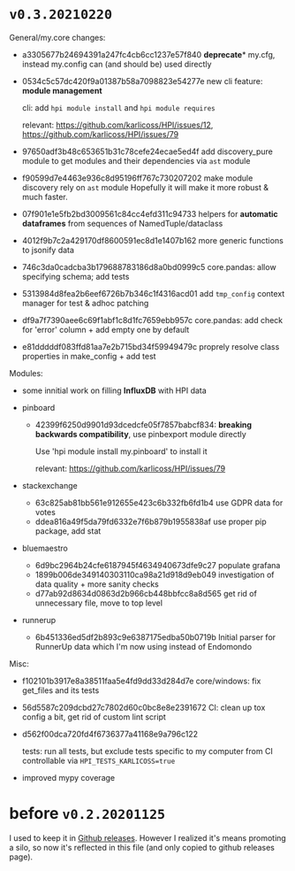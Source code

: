 # `v0.3.20210220`

General/my.core changes:

- a3305677b24694391a247fc4cb6cc1237e57f840 **deprecate*** my.cfg, instead my.config can (and should be) used directly
- 0534c5c57dc420f9a01387b58a7098823e54277e new cli feature: **module management**

    cli: add `hpi module install` and `hpi module requires`

    relevant: https://github.com/karlicoss/HPI/issues/12, https://github.com/karlicoss/HPI/issues/79

- 97650adf3b48c653651b31c78cefe24ecae5ed4f add discovery_pure module to get modules and their dependencies via `ast` module
- f90599d7e4463e936c8d95196ff767c730207202 make module discovery rely on `ast` module
  Hopefully it will make it more robust & much faster.
- 07f901e1e5fb2bd3009561c84cc4efd311c94733 helpers for **automatic dataframes** from sequences of NamedTuple/dataclass
- 4012f9b7c2a429170df8600591ec8d1e1407b162 more generic functions to jsonify data
- 746c3da0cadcba3b179688783186d8a0bd0999c5 core.pandas: allow specifying schema; add tests
- 5313984d8fea2b6eef6726b7b346c1f4316acd01 add `tmp_config` context manager for test & adhoc patching
- df9a7f7390aee6c69f1abf1c8d1fc7659ebb957c core.pandas: add check for 'error' column + add empty one by default
- e81dddddf083ffd81aa7e2b715bd34f59949479c proprely resolve class properties in make_config + add test

Modules:
- some innitial work on filling **InfluxDB** with HPI data

- pinboard
  - 42399f6250d9901d93dcedcfe05f7857babcf834: **breaking backwards compatibility**, use pinbexport module directly

    Use 'hpi module install my.pinboard' to install it

    relevant: https://github.com/karlicoss/HPI/issues/79

- stackexchange
  - 63c825ab81bb561e912655e423c6b332fb6fd1b4 use GDPR data for votes
  - ddea816a49f5da79fd6332e7f6b879b1955838af use proper pip package, add stat

- bluemaestro
  - 6d9bc2964b24cfe6187945f4634940673dfe9c27 populate grafana
  - 1899b006de349140303110ca98a21d918d9eb049 investigation of data quality + more sanity checks
  - d77ab92d8634d0863d2b966cb448bbfcc8a8d565 get rid of unnecessary file, move to top level

- runnerup
  - 6b451336ed5df2b893c9e6387175edba50b0719b Initial parser for RunnerUp data which I'm now using instead of Endomondo

Misc:
- f102101b3917e8a38511faa5e4fd9dd33d284d7e core/windows: fix get_files and its tests
- 56d5587c209dcbd27c7802d60c0bc8e8e2391672 CI: clean up tox config a bit, get rid of custom lint script
- d562f00dca720fd4f6736377a41168e9a796c122

    tests: run all tests, but exclude tests specific to my computer from CI
    controllable via `HPI_TESTS_KARLICOSS=true`

- improved mypy coverage


# before `v0.2.20201125`

I used to keep it in [Github releases](https://github.com/karlicoss/HPI/releases).
However I realized it's means promoting a silo, so now it's reflected in this file (and only copied to github releases page).
